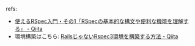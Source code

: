 refs:
* [使えるRSpec入門・その1「RSpecの基本的な構文や便利な機能を理解する」 - Qiita](https://qiita.com/jnchito/items/42193d066bd61c740612)
* 環境構築はこちら: [RailsじゃないRspec3環境を構築する方法 - Qiita](https://qiita.com/yusabana/items/db44b81bdddf6ed0e9f5)